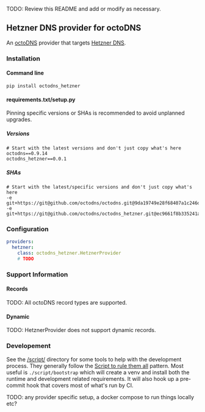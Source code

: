 TODO: Review this README and add or modify as necessary.

## Hetzner DNS provider for octoDNS

An [octoDNS](https://github.com/octodns/octodns/) provider that targets [Hetzner DNS](https://www.hetzner.com/dns-console).

### Installation

#### Command line

```
pip install octodns_hetzner
```

#### requirements.txt/setup.py

Pinning specific versions or SHAs is recommended to avoid unplanned upgrades.

##### Versions

```
# Start with the latest versions and don't just copy what's here
octodns==0.9.14
octodns_hetzner==0.0.1
```

##### SHAs

```
# Start with the latest/specific versions and don't just copy what's here
-e git+https://git@github.com/octodns/octodns.git@9da19749e28f68407a1c246dfdf65663cdc1c422#egg=octodns
-e git+https://git@github.com/octodns/octodns_hetzner.git@ec9661f8b335241ae4746eea467a8509205e6a30#egg=octodns_hetzner
```

### Configuration

```yaml
providers:
  hetzner:
    class: octodns_hetzner.HetznerProvider
    # TODO
```

### Support Information

#### Records

TODO: All octoDNS record types are supported.

#### Dynamic

TODO: HetznerProvider does not support dynamic records.

### Developement

See the [/script/](/script/) directory for some tools to help with the development process. They generally follow the [Script to rule them all](https://github.com/github/scripts-to-rule-them-all) pattern. Most useful is `./script/bootstrap` which will create a venv and install both the runtime and development related requirements. It will also hook up a pre-commit hook that covers most of what's run by CI.

TODO: any provider specific setup, a docker compose to run things locally etc?
